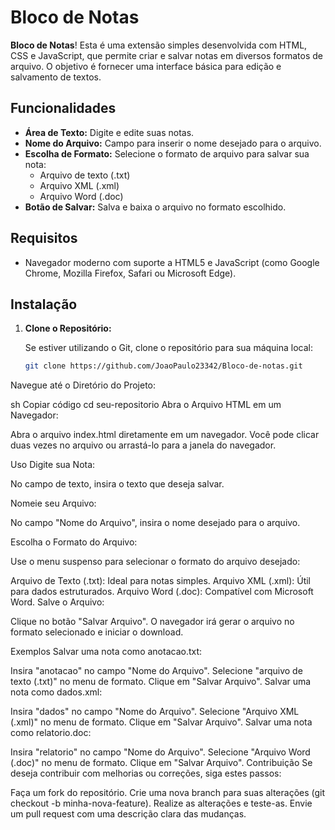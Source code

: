 # Bloco de Notas

 **Bloco de Notas**! Esta é uma extensão simples desenvolvida com HTML, CSS e JavaScript, que permite criar e salvar notas em diversos formatos de arquivo. O objetivo é fornecer uma interface básica para edição e salvamento de textos.

## Funcionalidades

- **Área de Texto:** Digite e edite suas notas.
- **Nome do Arquivo:** Campo para inserir o nome desejado para o arquivo.
- **Escolha de Formato:** Selecione o formato de arquivo para salvar sua nota:
  - Arquivo de texto (.txt)
  - Arquivo XML (.xml)
  - Arquivo Word (.doc)
- **Botão de Salvar:** Salva e baixa o arquivo no formato escolhido.

## Requisitos

- Navegador moderno com suporte a HTML5 e JavaScript (como Google Chrome, Mozilla Firefox, Safari ou Microsoft Edge).

## Instalação

1. **Clone o Repositório:**

   Se estiver utilizando o Git, clone o repositório para sua máquina local:

   ```sh
   git clone https://github.com/JoaoPaulo23342/Bloco-de-notas.git
Navegue até o Diretório do Projeto:

sh
Copiar código
cd seu-repositorio
Abra o Arquivo HTML em um Navegador:

Abra o arquivo index.html diretamente em um navegador. Você pode clicar duas vezes no arquivo ou arrastá-lo para a janela do navegador.

Uso
Digite sua Nota:

No campo de texto, insira o texto que deseja salvar.

Nomeie seu Arquivo:

No campo "Nome do Arquivo", insira o nome desejado para o arquivo.

Escolha o Formato do Arquivo:

Use o menu suspenso para selecionar o formato do arquivo desejado:

Arquivo de Texto (.txt): Ideal para notas simples.
Arquivo XML (.xml): Útil para dados estruturados.
Arquivo Word (.doc): Compatível com Microsoft Word.
Salve o Arquivo:

Clique no botão "Salvar Arquivo". O navegador irá gerar o arquivo no formato selecionado e iniciar o download.

Exemplos
Salvar uma nota como anotacao.txt:

Insira "anotacao" no campo "Nome do Arquivo".
Selecione "arquivo de texto (.txt)" no menu de formato.
Clique em "Salvar Arquivo".
Salvar uma nota como dados.xml:

Insira "dados" no campo "Nome do Arquivo".
Selecione "Arquivo XML (.xml)" no menu de formato.
Clique em "Salvar Arquivo".
Salvar uma nota como relatorio.doc:

Insira "relatorio" no campo "Nome do Arquivo".
Selecione "Arquivo Word (.doc)" no menu de formato.
Clique em "Salvar Arquivo".
Contribuição
Se deseja contribuir com melhorias ou correções, siga estes passos:

Faça um fork do repositório.
Crie uma nova branch para suas alterações (git checkout -b minha-nova-feature).
Realize as alterações e teste-as.
Envie um pull request com uma descrição clara das mudanças.
